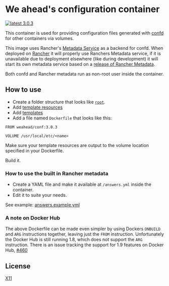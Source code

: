 # We ahead's configuration container

[![latest 3.0.3](https://img.shields.io/badge/latest-3.0.3-green.svg)](https://github.com/weahead/docker-conf/releases/tag/v3.0.3)

This container is used for providing configuration files generated with 
[confd](https://github.com/kelseyhightower/confd) for other containers via
volumes.

This image uses Rancher's [Metadata Service](http://docs.rancher.com/rancher/rancher-services/metadata-service/)
as a backend for confd. When deployed on [Rancher](http://rancher.com/) it will 
properly use Ranchers Metadata service, if it is unavailable due to deployment 
elsewhere (like during development) it will start its own metadata service 
based on a [release of Rancher Metadata](https://github.com/rancher/rancher-metadata/releases).

Both confd and Rancher metadata run as non-root user inside the container.


## How to use

- Create a folder structure that looks like [`root`](root).
- Add [template resources](https://github.com/kelseyhightower/confd/blob/master/docs/template-resources.md) 
- Add [templates](https://github.com/kelseyhightower/confd/blob/master/docs/templates.md) 
- Add a file named `Dockerfile` that looks like this:

```
FROM weahead/conf:3.0.3

VOLUME /usr/local/etc/<name>
```

Make sure your template resources are output to the volume location specified
in your Dockerfile.

Build it.


### How to use the built in Rancher metadata

- Create a YAML file and make it available at `/answers.yml` inside the
  container.
- Edit it to suite your needs.

See example: [answers.example.yml](answers.example.yml)


### A note on Docker Hub

The above Dockerfile can be made even simpler by using Dockers `ONBUILD` and 
`ARG` instructions together, leaving just the `FROM` instruction. Unfortunately 
the Docker Hub is still running 1.8, which does not support the `ARG`
instruction. There is an issue tracking the  support for 1.9 features on Docker 
Hub, [#460](https://github.com/docker/hub-feedback/issues/460)


## License

[X11](LICENSE)
